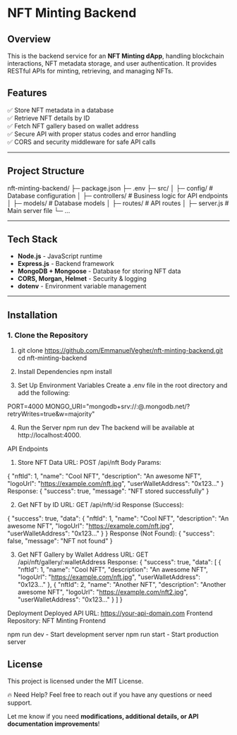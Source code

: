 # NFT Minting Backend

## Overview

This is the backend service for an **NFT Minting dApp**, handling blockchain interactions, NFT metadata storage, and user authentication. It provides RESTful APIs for minting, retrieving, and managing NFTs.

## Features

✅ Store NFT metadata in a database  
✅ Retrieve NFT details by ID  
✅ Fetch NFT gallery based on wallet address  
✅ Secure API with proper status codes and error handling  
✅ CORS and security middleware for safe API calls  

---

## **Project Structure**

nft-minting-backend/ ├─ package.json ├─ .env ├─ src/ │ ├─ config/ # Database configuration │ ├─ controllers/ # Business logic for API endpoints │ ├─ models/ # Database models │ ├─ routes/ # API routes │ ├─ server.js # Main server file └─ ...


---

## **Tech Stack**
- **Node.js** - JavaScript runtime  
- **Express.js** - Backend framework  
- **MongoDB + Mongoose** - Database for storing NFT data  
- **CORS, Morgan, Helmet** - Security & logging  
- **dotenv** - Environment variable management  

---

## **Installation**

### **1. Clone the Repository**

1. git clone https://github.com/EmmanuelVegher/nft-minting-backend.git
cd nft-minting-backend

2. Install Dependencies
npm install

3. Set Up Environment Variables
Create a .env file in the root directory and add the following:

PORT=4000
MONGO_URI="mongodb+srv://<username>:<password>@<cluster>.mongodb.net/<dbName>?retryWrites=true&w=majority"

4. Run the Server
npm run dev
The backend will be available at http://localhost:4000.

API Endpoints
1. Store NFT Data
URL: POST /api/nft
Body Params:

{
  "nftId": 1,
  "name": "Cool NFT",
  "description": "An awesome NFT",
  "logoUrl": "https://example.com/nft.jpg",
  "userWalletAddress": "0x123..."
}
Response:
{
  "success": true,
  "message": "NFT stored successfully"
}

2. Get NFT by ID
URL: GET /api/nft/:id
Response (Success):

{
  "success": true,
  "data": {
    "nftId": 1,
    "name": "Cool NFT",
    "description": "An awesome NFT",
    "logoUrl": "https://example.com/nft.jpg",
    "userWalletAddress": "0x123..."
  }
}
Response (Not Found):
{
  "success": false,
  "message": "NFT not found"
}

3. Get NFT Gallery by Wallet Address
URL: GET /api/nft/gallery/:walletAddress
Response:
{
  "success": true,
  "data": [
    {
      "nftId": 1,
      "name": "Cool NFT",
      "description": "An awesome NFT",
      "logoUrl": "https://example.com/nft.jpg",
      "userWalletAddress": "0x123..."
    },
    {
      "nftId": 2,
      "name": "Another NFT",
      "description": "Another awesome NFT",
      "logoUrl": "https://example.com/nft2.jpg",
      "userWalletAddress": "0x123..."
    }
  ]
}

Deployment
Deployed API URL: https://your-api-domain.com
Frontend Repository: NFT Minting Frontend

npm run dev - Start development server
npm run start - Start production server

## License
This project is licensed under the MIT License.

🔥 Need Help?
Feel free to reach out if you have any questions or need support. 



Let me know if you need **modifications, additional details, or API documentation improvements**! 